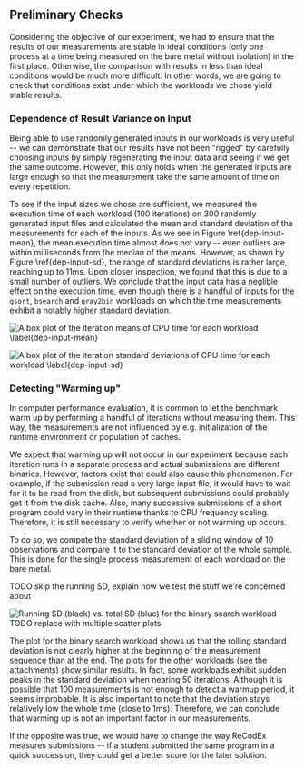 ## Preliminary Checks

Considering the objective of our experiment, we had to ensure that the results 
of our measurements are stable in ideal conditions (only one process at a time 
being measured on the bare metal without isolation) in the first place. 
Otherwise, the comparison with results in less than ideal conditions would be 
much more difficult. In other words, we are going to check that conditions exist 
under which the workloads we chose yield stable results.

### Dependence of Result Variance on Input

Being able to use randomly generated inputs in our workloads is very useful -- 
we can demonstrate that our results have not been "rigged" by carefully choosing 
inputs by simply regenerating the input data and seeing if we get the same 
outcome. However, this only holds when the generated inputs are large enough so 
that the measurement take the same amount of time on every repetition.

To see if the input sizes we chose are sufficient, we measured the execution 
time of each workload (100 iterations) on 300 randomly generated input files and 
calculated the mean and standard deviation of the measurements for each of the 
inputs. As we see in Figure \ref{dep-input-mean}, the mean execution time almost 
does not vary -- even outliers are within milliseconds from the median of the 
means. However, as shown by Figure \ref{dep-input-sd}, the range of standard 
deviations is rather large, reaching up to 11ms. Upon closer inspection, we 
found that this is due to a small number of outliers. We conclude that the input 
data has a neglible effect on the execution time, even though there is a handful 
of inputs for the `qsort`, `bsearch` and `gray2bin` workloads on which the time 
measurements exhibit a notably higher standard deviation.

![A box plot of the iteration means of CPU time for each workload 
\label{dep-input-mean}](img/stability/dependence-on-input-means.png)

![A box plot of the iteration standard deviations of CPU time for each workload 
\label{dep-input-sd}](img/stability/dependence-on-input-sds.png)

### Detecting "Warming up"

In computer performance evaluation, it is common to let the benchmark warm up by 
performing a handful of iterations without measuring them. This way, the 
measurements are not influenced by e.g. initialization of the runtime 
environment or population of caches.

We expect that warming up will not occur in our experiment because each 
iteration runs in a separate process and actual submissions are different 
binaries. However, factors exist that could also cause this phenomenon. For 
example, if the submission read a very large input file, it would have to wait 
for it to be read from the disk, but subsequent submissions could probably get 
it from the disk cache. Also, many successive submissions of a short program 
could vary in their runtime thanks to CPU frequency scaling. Therefore, it is 
still necessary to verify whether or not warming up occurs.

To do so, we compute the standard deviation of a sliding window of 10 
observations and compare it to the standard deviation of the whole sample. This 
is done for the single process measurement of each workload on the bare metal.

TODO skip the running SD, explain how we test the stuff we're concerned about

![Running SD (black) vs. total SD (blue) for the binary search workload TODO 
replace with multiple scatter plots](img/stability/warmup-bsearch.png)

The plot for the binary search workload shows us that the rolling standard 
deviation is not clearly higher at the beginning of the measurement sequence 
than at the end. The plots for the other workloads (see the attachments) show 
similar results. In fact, some workloads exhibit sudden peaks in the standard 
deviation when nearing 50 iterations. Although it is possible that 100 
measurements is not enough to detect a warmup period, it seems improbable. It is 
also important to note that the deviation stays relatively low the whole time 
(close to 1ms). Therefore, we can conclude that warming up is not an important 
factor in our measurements.

If the opposite was true, we would have to change the way ReCodEx measures 
submissions -- if a student submitted the same program in a quick succession, 
they could get a better score for the later solution.
